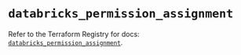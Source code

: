 # `databricks_permission_assignment`

Refer to the Terraform Registry for docs: [`databricks_permission_assignment`](https://registry.terraform.io/providers/databricks/databricks/1.64.1/docs/resources/permission_assignment).
